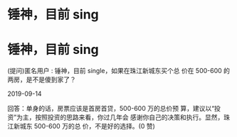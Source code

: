 # 锤神，目前 sing

# 锤神，目前 sing

(提问)匿名用户 : 锤神，目前 single，如果在珠江新城东买个总 价在 500-600 的两房，是不是傻到家了？

2019-09-14

回答：单身的话，房票应该是首房首贷，500-600 万的总价预 算，建议以“投资”为主，按照投资的思路来看，你过几年会 感谢你自己的决策和执行。显然，珠江新城东 500-600 万的总 价，不是好的选择。(0 赞)